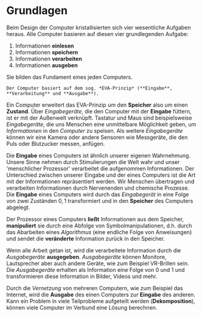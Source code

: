 # Grundlagen

Beim Design der Computer kristallisierten sich vier wesentliche Aufgaben heraus.
Alle Computer basieren auf diesen vier grundlegenden Aufgabe:
1. Informationen **einlesen**
2. Informationen **speichern**
3. Informationen **verarbeiten**
4. Informationen **ausgeben**

Sie bilden das Fundament eines jeden Computers.

```{admonition} EVA-Prinzip
Der Computer basiert auf dem sog. *EVA-Prinzip* (**Eingabe**, **Verarbeitung** und **Ausgabe**).
```

Ein Computer erweitert das EVA-Prinzip um den **Speicher** also um einen **Zustand**.
Über *Eingabegeräte*, die den Computer mit der **Eingabe** füttern, ist er mit der Außenwelt verknüpft.
Tastatur und Maus sind beispielsweise *Eingabegeräte*, die uns Menschen eine unmittelbare Möglichkeit geben, um *Informationen* in den *Computer* zu speisen.
Als weitere *Eingabegeräte* können wir eine Kamera oder andere Sensoren wie Messgeräte, die den Puls oder Blutzucker messen, anfügen.

Die **Eingabe** eines Computers ist ähnlich unserer eigenen Wahrnehmung.
Unsere Sinne nehmen durch Stimulierungen die Welt wahr und unser 'menschlicher Prozessor' verarbeitet die aufgenommen Informationen.
Der Unterschied zwischen unserer Eingabe und der eines Computers ist die Art mit der Informationen repräsentiert werden.
Wir Menschen übertragen und verarbeiten Informationen durch Nervenenden und chemische Prozesse.
Die **Eingabe** eines Computers wird durch das *Eingabegerät* in eine Folge von zwei Zuständen $0, 1$ transformiert und in den **Speicher** des Computers abgelegt.

Der Prozessor eines Computers **ließt** Informationen aus dem Speicher, **manipuliert** sie durch eine Abfolge von Symbolmanipulationen, d.h. durch das Abarbeiten eines *Algorithmus* (eine endliche Folge von Anweisungen) und sendet die **veränderte** Information zurück in den Speicher.

Wenn alle Arbeit getan ist, wird die verarbeitete Information durch die *Ausgabegeräte* **ausgegeben**.
*Ausgabegeräte* können Monitore, Lautsprecher aber auch andere Geräte, wie zum Beispiel VR-Brillen sein.
Die *Ausgabegeräte* erhalten als Information eine Folge von $0$ und $1$ und transformieren diese Information in Bilder, Videos und mehr.

Durch die *Vernetzung* von mehreren Computern, wie zum Beispiel das Internet, wird die **Ausgabe** des einen Computers zur **Eingabe** des anderen.
Kann ein Problem in viele Teilprobleme aufgeteilt werden (**Dekomposition**), können viele Computer im Verbund eine Lösung berechnen.